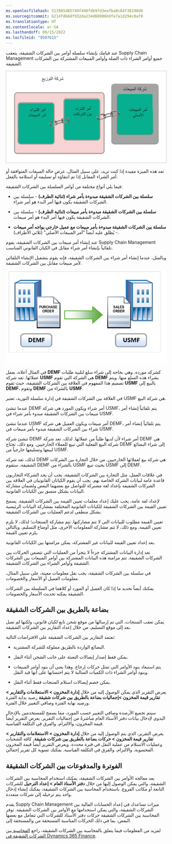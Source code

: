 ```yaml
---
ms.openlocfilehash: 513985d85749f498fdb9fd3eefba0c64f38190d8
ms.sourcegitcommit: b214fdb68f932da234d60906b9fe7a1d294c0af0
ms.translationtype: HT
ms.contentlocale: ar-SA
ms.lasthandoff: 09/15/2022
ms.locfileid: "9507615"
---
```

عند قيامك بإنشاء سلسلة أوامر بين الشركات الشقيقة، يتعقب Supply Chain Management جميع أوامر الشراء ذات الصلة وأوامر المبيعات المشتركة بين الشركات الشقيقة. 

![الرسم التخطيطي لسلاسل الأمر بين الشركات الشقيقة.](../media/chain-1.png)

تعد هذه الميزة مفيدة إذا كنت تريد، على سبيل المثال، عرض حالة المبيعات المتوافقة أو أمر الشراء المقابل إذا تم انتقاؤه أو تسليمه أو استلامه بالفعل.
 
فيما يلي أنواع مختلفة من أوامر السلسلة بين الشركات الشقيقة:

-   **سلسلة بين الشركات الشقيقة مبدوءة بأمر شراء (ثنائية الطرف)** - سلسلة بين الشركات الشقيقة يكون فيها أمر البدء هو أمر شراء.

-   **سلسلة بين الشركات الشقيقة مبدوءة بأمر مبيعات (ثنائية الطرف)** - سلسلة بين الشركات الشقيقة يكون فيها أمر البدء هو أمر مبيعات.

-   **سلسلة بين الشركات الشقيقة مبدوءة بأمر مبيعات مع عميل خارجي يواجه أمر مبيعات** - يُطلق عليه أيضاً "أمر المبيعات الأصلي" (ثلاثي الأطراف).

عند إنشاء أمر مبيعات بين الشركات الشقيقة، يقوم Supply Chain Management تلقائياً بإنشاء أمر شراء مقابل في الكيان القانوني المناسب.

وبالمثل، عندما إنشاء أمر شراء بين الشركات الشقيقة، فإنه يقوم بتشغيل الإنشاء التلقائي لأمر مبيعات مقابل بين الشركات الشقيقة.

![رسم تخطيطي لأمر شراء يقوم بالإنشاء التلقائي لأمر مبيعات مقابل بين الشركات الشقيقة.](../media/purchase-order-initiated.png)

في المثال أعلاه، يعمل **DEMF‎** كشركه موردة. وهي بحاجة إلى شراء سلع لتلبية طلبات عملائها. تعد شركة **USMF** هي الشركة التي تقوم **DEMF** بشراء هذه السلع منها. ويتم تصميم هذا المفهوم في العلاقة بين الشركات الشقيقة، حيث تقوم **USMF‎** بالبيع إلى **DEMF‎**، وتقوم **DEMF‎** بالشراء من **USMF‎**.

في العلاقة بين الشركات الشقيقة في إدارة سلسلة التوريد، تعتبر USMF هي شركة البيع.

عندما تنشئ DEMF أمر شراء ويكون المورد هي شركة USMF، يتم تلقائياً إنشاء أمر مبيعات بين الشركات الشقيقة مبدوء بأمر شراء في USMF.

عندما تنشئ USMF أمر مبيعات ويكون العميل هي شركة DEMF، يتم تلقائياً إنشاء أمر شراء بين الشركات الشقيقة مبدوء بأمر مبيعات في USMF.

تنشئ شركة DEMF أمر شراء لأن لديها طلباً من عملائها. لذلك، تعد شركة DEMF هي شركة البيع الفعلية التي تبيع للعملاء الخارجيين. ومع ذلك، تحتاج DEMF إلى شراء البضائع لبيعها وتسليمها خارجياً من USMF.

لذلك، تعد شركة DEMF هي شركة بيع لعملائها الخارجيين. من خلال التجارة بين الشركات الشقيقة، ستقوم DEMF بالشراء من USMF بحيث تبيع USMF إلى DEMF.

في علاقات العمل، مثل التجارة بين الشركات الشقيقة، يجب أن يجد الشركاء التجاريون قاعدة عامة لبيانات الشركة الخاصة بهم. يجب أن يقوم الكيانان القانونيان في العلاقة بين الشركات الشقيقة بإعداد لغة مشتركة للتواصل مع بعضهما البعض ولضمان مشاركة البيانات بشكل متسق بين الكيانات القانونية.

لإعداد لغة عامة، يجب عليك إعداد معلمات تعيين القيمة بين الشركات الشقيقة.
يسمح تعيين القيمة بين الشركات الشقيقة للكيانات القانونية المختلفة بمشاركة البيانات الرئيسية بشكل منطقي لدعم العمليات بين الشركات الشقيقة.

تعيين القيمة مطلوب للبيانات التي لا تتم مشاركتها. تتم مشاركة المنتجات؛ لذلك، لا يلزم تعيين القيمة. ومع ذلك، لا تتم مشاركة المعلومات الأخرى، مثل أوضاع التسليم، وبالتالي يلزم تعيين القيمة.

بعد إعداد تعيين القيمة للبيانات غير المشتركة، يمكن مزامنتها بين الكيانات القانونية.

تعد إدارة البيانات المشتركة جزءاً لا يتجزأ من العمليات التي تتضمن الحركات بين الشركات الشقيقة. تتم مزامنة هذه البيانات المشتركة بين أوامر المبيعات بين الشركات الشقيقة وأوامر الشراء بين الشركات الشقيقة.

في سلسلة بين الشركات الشقيقة، يجب نقل معلومات معينة، على سبيل المثال، معلومات العميل أو الأسعار والخصومات.

يمكنك أيضاً تحديد ما إذا كان العميل أو المورد أو كلاهما في السلسلة بين الشركات الشقيقة يمكنه تحديث الأسعار والخصومات.

## <a name="intercompany-goods-in-transit"></a>بضاعة بالطريق بين الشركات الشقيقة

يمكن تعقب المنتجات، التي تم إرسالها من موقع شحن تابع لكيان قانوني، ولكنها لم تصل بعد إلى موقع التسليم، من خلال إعداد التقارير بين الشركات الشقيقة.

تعتمد التقارير بين الشركات الشقيقة على الافتراضات التالية:

-   البضائع الواردة بالطريق مملوكة للشركة المشترية.

-   يمكن فقط إصدار إيصالات التعبئة على جانب الشحن أثناء النقل.

-   يتم استبعاد بنود الأوامر التي تمثل حركات إرجاع. وهذا يعني أن بنود أوامر المبيعات وبنود أوامر الشراء ذات الكميات السالبة لا يتم احتسابها على أنها قيد النقل.

-   يمكن خصم إيصالات استلام المنتجات فقط أثناء النقل.

يعرض التقرير الذي يمكن الوصول إليه من خلال **إدارة المخزون > الاستعلامات والتقارير > تقارير قيمة المخزون >إجماليات بضاعة بالطريق بين شركات شقيقة** رصيد بداية الفترة ورصيد نهاية الفترة وصافي التغيير خلال الفترة.

سيتم تجميع الأرصدة وصافي التغيير حسب المورد، مما يسمح للمستخدمين بالإدخال اليدوي لإدخال بيانات دفتر الأستاذ العام مباشرةً من إجماليات التقرير. يعرض التقرير أيضاً قيمة المخزون، والالتزام، والفرق في التكلفة القياسية.

يعرض التقرير، الذي يتم الوصول إليه من خلال **إدارة المخزون > الاستعلامات والتقارير > تقارير قيمة المخزون > حركات بضاعة بالطريق بين شركات شقيقة**، كافة الشحنات وعمليات الاستلام من عملية النقل في فترة محددة. ويعرض التقرير أيضاً قيمة المخزون المحسوبة، والالتزام، والفرق في التكلفة القياسية. يمكنك تسوية كل تقرير إجمالي.

<a name="intercompany-billing-and-payments"></a>الفوترة والمدفوعات بين الشركات الشقيقة
---------------------------------

بعد معالجة الأوامر بين الشركات الشقيقة، يمكنك استخدام المحاسبة بين الشركات الشقيقة، والتي يمكن الوصول إليها من خلال **دفتر الأستاذ العام > إعداد الترحيل** للشركات التابعة أو مكاتب الفروع. باستخدام المحاسبة بين الشركات الشقيقة، يمكنك إنشاء إدخال واحد يتم ترحيله إلى شركات متعددة.

يقدم Supply Chain Management ميزات تساعدك في إعداد الحسابات المالية بين الشركات الشقيقة، والتي يمكن استخدامها مع الأوامر بين الشركات الشقيقة.
توفر المحاسبة بين الشركات الشقيقة حركات دفتر الأستاذ للشركات التي تتعامل مع بعضها البعض، بما في ذلك الحركات المناسبة المستحقة من والمستحقة إلى.

لمزيد من المعلومات فيما يتعلق بالمحاسبة بين الشركات الشقيقة، راجع [المحاسبة بين الشركات الشقيقة في Dynamics 365 Finance](/training/modules/intercompany-accounting-dyn365-finance/?azure-portal=true). 

